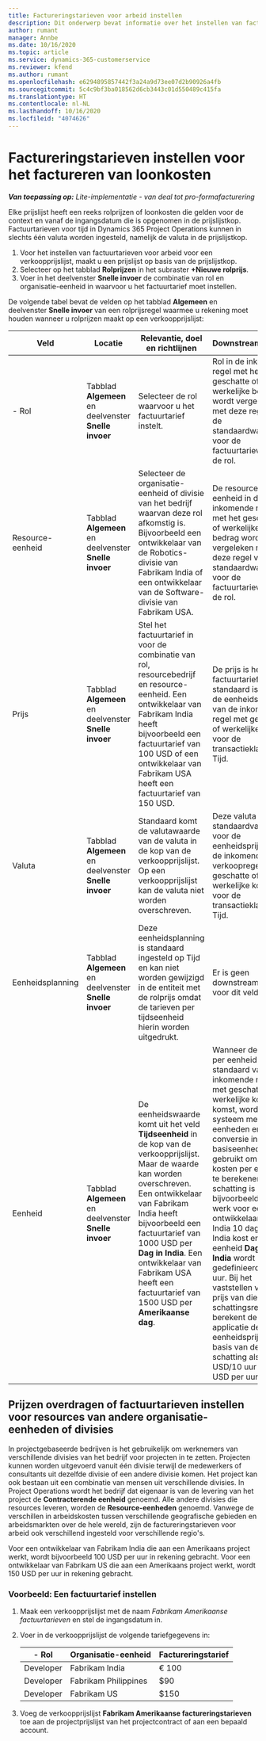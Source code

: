 ```yaml
---
title: Factureringstarieven voor arbeid instellen
description: Dit onderwerp bevat informatie over het instellen van factureringstarieven voor arbeid in Project Operations.
author: rumant
manager: Annbe
ms.date: 10/16/2020
ms.topic: article
ms.service: dynamics-365-customerservice
ms.reviewer: kfend
ms.author: rumant
ms.openlocfilehash: e6294895857442f3a24a9d73ee07d2b90926a4fb
ms.sourcegitcommit: 5c4c9bf3ba018562d6cb3443c01d550489c415fa
ms.translationtype: HT
ms.contentlocale: nl-NL
ms.lasthandoff: 10/16/2020
ms.locfileid: "4074626"
---
```

# <a name="setting-up-bill-rates-for-labor-rate-billing"></a>Factureringstarieven instellen voor het factureren van loonkosten 

_**Van toepassing op:** Lite-implementatie - van deal tot pro-formafacturering_

Elke prijslijst heeft een reeks rolprijzen of loonkosten die gelden voor de context en vanaf de ingangsdatum die is opgenomen in de prijslijstkop. Factuurtarieven voor tijd in Dynamics 365 Project Operations kunnen in slechts één valuta worden ingesteld, namelijk de valuta in de prijslijstkop.

1. Voor het instellen van factuurtarieven voor arbeid voor een verkoopprijslijst, maakt u een prijslijst op basis van de prijslijstkop. 
2. Selecteer op het tabblad **Rolprijzen** in het subraster **+Nieuwe rolprijs**. 
3. Voer in het deelvenster **Snelle invoer** de combinatie van rol en organisatie-eenheid in waarvoor u het factuurtarief moet instellen.

  De volgende tabel bevat de velden op het tabblad **Algemeen** en deelvenster **Snelle invoer** van een rolprijsregel waarmee u rekening moet houden wanneer u rolprijzen maakt op een verkoopprijslijst:

  | Veld | Locatie | Relevantie, doel en richtlijnen | Downstreamimpact |
  | --- | --- | --- | --- |
  | - Rol | Tabblad **Algemeen** en deelvenster **Snelle invoer** | Selecteer de rol waarvoor u het factuurtarief instelt. | Rol in de inkomende regel met het geschatte of werkelijke bedrag wordt vergeleken met deze regel voor de standaardwaarde voor de factuurtarieven van de rol. |
  | Resource-eenheid | Tabblad **Algemeen** en deelvenster **Snelle invoer** | Selecteer de organisatie-eenheid of divisie van het bedrijf waarvan deze rol afkomstig is. Bijvoorbeeld een ontwikkelaar van de Robotics-divisie van Fabrikam India of een ontwikkelaar van de Software-divisie van Fabrikam USA. | De resource-eenheid in de inkomende regel met het geschatte of werkelijke bedrag wordt vergeleken met deze regel voor de standaardwaarde voor de factuurtarieven van de rol. |
  | Prijs | Tabblad **Algemeen** en deelvenster **Snelle invoer** | Stel het factuurtarief in voor de combinatie van rol, resourcebedrijf en resource-eenheid. Een ontwikkelaar van Fabrikam India heeft bijvoorbeeld een factuurtarief van 100 USD of een ontwikkelaar van Fabrikam USA heeft een factuurtarief van 150 USD. | De prijs is het factuurtarief dat standaard is voor de eenheidsprijs van de inkomende regel met geschatte of werkelijke kosten voor de transactieklasse Tijd. |
  | Valuta | Tabblad **Algemeen** en deelvenster **Snelle invoer**| Standaard komt de valutawaarde van de valuta in de kop van de verkoopprijslijst. Op een verkoopprijslijst kan de valuta niet worden overschreven. | Deze valuta is de standaardvaluta voor de eenheidsprijs van de inkomende verkoopregel met geschatte of werkelijke kosten voor de transactieklasse Tijd. |
  | Eenheidsplanning | Tabblad **Algemeen** en deelvenster **Snelle invoer** | Deze eenheidsplanning is standaard ingesteld op Tijd en kan niet worden gewijzigd in de entiteit met de rolprijs omdat de tarieven per tijdseenheid hierin worden uitgedrukt. | Er is geen downstreamimpact voor dit veld. |
  | Eenheid | Tabblad **Algemeen** en deelvenster **Snelle invoer** | De eenheidswaarde komt uit het veld **Tijdseenheid** in de kop van de verkoopprijslijst. Maar de waarde kan worden overschreven. Een ontwikkelaar van Fabrikam India heeft bijvoorbeeld een factuurtarief van 1000 USD per **Dag in India**. Een ontwikkelaar van Fabrikam USA heeft een factuurtarief van 1500 USD per **Amerikaanse dag**. | Wanneer de prijs per eenheid standaard van een inkomende regel met geschatte of werkelijke kosten komst, wordt het systeem met eenheden en conversie in basiseenheden gebruikt om de kosten per eenheid te berekenen. De schatting is bijvoorbeeld dat het werk voor een ontwikkelaar uit India 10 dagen in India kost en dat de eenheid **Dag in India** wordt gedefinieerd als 10 uur. Bij het vaststellen van de prijs van die schattingsregel, berekent de applicatie de eenheidsprijs op basis van de schatting als 1000 USD/10 uur = 100 USD per uur. |


## <a name="transfer-pricing-or-set-up-bill-rates-for-resources-from-other-organizational-units-or-divisions"></a>Prijzen overdragen of factuurtarieven instellen voor resources van andere organisatie-eenheden of divisies 

In projectgebaseerde bedrijven is het gebruikelijk om werknemers van verschillende divisies van het bedrijf voor projecten in te zetten. Projecten kunnen worden uitgevoerd vanuit één divisie terwijl de medewerkers of consultants uit dezelfde divisie of een andere divisie komen. Het project kan ook bestaan uit een combinatie van mensen uit verschillende divisies. In Project Operations wordt het bedrijf dat eigenaar is van de levering van het project de **Contracterende eenheid** genoemd. Alle andere divisies die resources leveren, worden de **Resource-eenheden** genoemd. Vanwege de verschillen in arbeidskosten tussen verschillende geografische gebieden en arbeidsmarkten over de hele wereld, zijn de factureringstarieven voor arbeid ook verschillend ingesteld voor verschillende regio's.

Voor een ontwikkelaar van Fabrikam India die aan een Amerikaans project werkt, wordt bijvoorbeeld 100 USD per uur in rekening gebracht. Voor een ontwikkelaar van Fabrikam US die aan een Amerikaans project werkt, wordt 150 USD per uur in rekening gebracht.

### <a name="example-set-up-a-bill-rate"></a>Voorbeeld: Een factuurtarief instellen

1. Maak een verkoopprijslijst met de naam *Fabrikam Amerikaanse factuurtarieven* en stel de ingangsdatum in.
2. Voer in de verkoopprijslijst de volgende tariefgegevens in:

    | - Rol | Organisatie-eenheid | Factureringstarief |
    | --- | --- | --- |
    | Developer | Fabrikam India | € 100 |
    | Developer | Fabrikam Philippines | $90 |
    | Developer | Fabrikam US | $150 |

3. Voeg de verkoopprijslijst **Fabrikam Amerikaanse factureringstarieven** toe aan de projectprijslijst van het projectcontract of aan een bepaald account.
